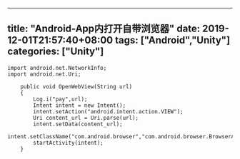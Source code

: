 ﻿
---
title: "Android-App内打开自带浏览器"
date: 2019-12-01T21:57:40+08:00
tags: ["Android","Unity"]
categories: ["Unity"]
---

<!--more-->


```
import android.net.NetworkInfo;
import android.net.Uri;

    public void OpenWebView(String url)
    {
    	Log.i("pay",url);
        Intent intent = new Intent();
        intent.setAction("android.intent.action.VIEW");
        Uri content_url = Uri.parse(url);
        intent.setData(content_url);
        intent.setClassName("com.android.browser","com.android.browser.BrowserActivity");
        startActivity(intent);
    }
```
